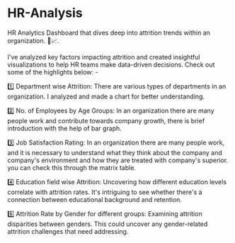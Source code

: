 # HR-Analysis
HR Analytics Dashboard that dives deep into attrition trends within an organization. 🚀📈.

I've analyzed key factors impacting attrition and created insightful visualizations to help HR teams make data-driven decisions. Check out some of the highlights below: -

1️⃣ Department wise Attrition: There are various types of departments in an organization. I analyzed and made a chart for better understanding.

2️⃣ No. of Employees by Age Groups: In an organization there are many people work and contribute towards company growth, there is brief introduction with the help of bar graph.

3️⃣ Job Satisfaction Rating: In an organization there are many people work, and it is necessary to understand what they think about the company and company's environment and how they are treated with company's superior. you can check this through the matrix table.

4️⃣ Education field wise Attrition: Uncovering how different education levels correlate with attrition rates. It's intriguing to see whether there's a connection between educational background and retention.

5️⃣ Attrition Rate by Gender for different groups: Examining attrition disparities between genders. This could uncover any gender-related attrition challenges that need addressing.
